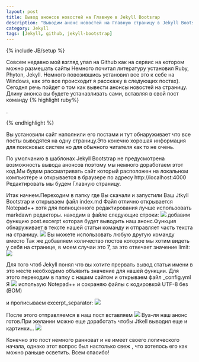 ```yaml
---
layout: post
title: Вывод анонсов новостей на Главную в Jekyll Bootsrap
description: "Выводим анонс новостей на Главную страницу в Jekyll Bootsrap. добовляем описание страницы"
category: Jekyll
tags: [Jekyll, github, jekyll-bootstrap]
---
```

{% include JB/setup %}

Совсем недавно мой взгляд упал на Github как на сервис на котором можно размешать сайты Немного почитал литературу установил Ruby, Phyton, Jekyll. Немного повозившись установил все это к себе на Windows, как это все происходит я расскажу в следующих постах). Сегодня речь пойдет о том как вывести анонсы новостей на страницу.<!--more-->
Длину анонса вы будете устанавливать сами, вставляя в свой пост команду
{% highlight ruby%}
  <!--more-->.
 {% endhighlight %}
 

Вы установили сайт наполнили его постами и тут обнаруживает что все посты выводятся на одну страницу.Это конечно хорошая информация для поисковых систем но для обычного читателя как то не очень.

По умолчанию в шаблонах Jekyll Bootstrap не предусмотрена возможность вывода анонсов поэтому мы немного доработаем этот код.Мы будем рассматривать сайт который расположен на локальном компьютере и открывается в браузере по адресу http://localhost:4000 Редактировать мы будем Главную страницу.

Итак начнем.Переходим в папку где Вы скачали и запустили Ваш Jtkyll Bootstrap и открываем файл index.md Файл отлично открывается Notepad++ хотя для полноценного редактирования лучше использовать markdawn редакторы. находим в файле следующие строки: 
![](http://res.cloudinary.com/droboshok/image/upload/v1408662093/1_azzwtf.jpg)
добавим функцию  post.excerpt  которая будет выводить наш анонс.Функция обнаруживает в тексте нашей статьи команду <!-- more --> и отправляет часть текста на страницу. 
![](http://res.cloudinary.com/droboshok/image/upload/v1408662093/2_unpvl9.jpg)
Вы можете использовать любую другую команду вместо <!-- more --> Так же добавляем количество постов которое мы хотим видеть у себя на странице, в моем случаи это 7, за это отвечает значение limit:
![](http://res.cloudinary.com/droboshok/image/upload/v1408662093/4_qha1ch.jpg)

Для того чтоб Jekyll понял что вы хотите прервать вывод статьи имени в это месте необходимо объявить значение для нашей функции. Для этого переходим в папку с нашим сайтом и открываем файл _config.yml Я 
![](http://res.cloudinary.com/droboshok/image/upload/v1408662093/3_ecxrsa.jpg)
использую Notepad++ и сохраняю файлы с кодировкой UTF-8 без (BOM) 

и прописываем   excerpt_separator: <!-- more -->
![](http://res.cloudinary.com/droboshok/image/upload/v1408662093/7_loy7ok.jpg)

После этого отправляемся в наш пост вставляем  <!-- more --> 
![](http://res.cloudinary.com/droboshok/image/upload/v1408662093/5_nyoynu.jpg)
Вуа-ля наш анонс готов.При желании можно еще доработать чтобы Jtkell выводил еще и картинки...
![](http://res.cloudinary.com/droboshok/image/upload/v1408662093/6_ategkw.jpg)

Конечно это пост немного ранноват и не имеет своего логического начала, однако этот вопрос был настолько свеж , что хотелось его как можно раньше осветить. Всем спасибо!

